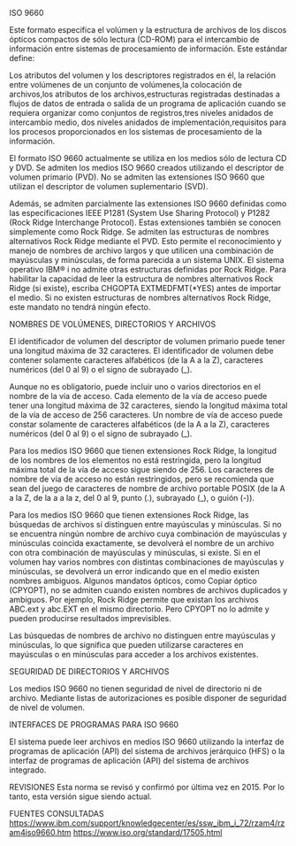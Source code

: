 
ISO 9660

Este formato especifica el volúmen y la estructura de archivos de los discos ópticos compactos de sólo lectura (CD-ROM) para el intercambio de información entre sistemas de procesamiento de información. Este estándar define:

Los atributos del volumen y los descriptores registrados en él, la relación entre volúmenes de un conjunto de volúmenes,la colocación de archivos,los atributos de los archivos,estructuras registradas destinadas a flujos de datos de entrada o salida de un programa de aplicación cuando se requiera organizar como conjuntos de registros,tres niveles anidados de intercambio medio, dos niveles anidados de implementación,requisitos para los procesos proporcionados en los sistemas de procesamiento de la información.

El formato ISO 9660 actualmente se utiliza en los medios sólo de lectura CD y DVD. Se admiten los medios ISO 9660 creados utilizando el descriptor de volumen primario (PVD). No se admiten las extensiones ISO 9660 que utilizan el descriptor de volumen suplementario (SVD).

Además, se admiten parcialmente las extensiones ISO 9660 definidas como las especificaciones IEEE P1281 (System Use Sharing Protocol) y P1282 (Rock Ridge Interchange Protocol). Estas extensiones también se conocen simplemente como Rock Ridge. Se admiten las estructuras de nombres alternativos Rock Ridge mediante el PVD. Esto permite el reconocimiento y manejo de nombres de archivo largos y que utilicen una combinación de mayúsculas y minúsculas, de forma parecida a un sistema UNIX. El sistema operativo IBM® i no admite otras estructuras definidas por Rock Ridge. Para habilitar la capacidad de leer la estructura de nombres alternativos Rock Ridge (si existe), escriba CHGOPTA EXTMEDFMT(*YES) antes de importar el medio. Si no existen estructuras de nombres alternativos Rock Ridge, este mandato no tendrá ningún efecto.

NOMBRES DE VOLÚMENES, DIRECTORIOS Y ARCHIVOS

El identificador de volumen del descriptor de volumen primario puede tener una longitud máxima de 32 caracteres. El identificador de volumen debe contener solamente caracteres alfabéticos (de la A a la Z), caracteres numéricos (del 0 al 9) o el signo de subrayado (_).

Aunque no es obligatorio, puede incluir uno o varios directorios en el nombre de la vía de acceso. Cada elemento de la vía de acceso puede tener una longitud máxima de 32 caracteres, siendo la longitud máxima total de la vía de acceso de 256 caracteres. Un nombre de vía de acceso puede constar solamente de caracteres alfabéticos (de la A a la Z), caracteres numéricos (del 0 al 9) o el signo de subrayado (_).

Para los medios ISO 9660 que tienen extensiones Rock Ridge, la longitud de los nombres de los elementos no está restringida, pero la longitud máxima total de la vía de acceso sigue siendo de 256. Los caracteres de nombre de vía de acceso no están restringidos, pero se recomienda que sean del juego de caracteres de nombre de archivo portable POSIX (de la A a la Z, de la a a la z, del 0 al 9, punto (.), subrayado (_), o guión (-)).

Para los medios ISO 9660 que tienen extensiones Rock Ridge, las búsquedas de archivos sí distinguen entre mayúsculas y minúsculas. Si no se encuentra ningún nombre de archivo cuya combinación de mayúsculas y minúsculas coincida exactamente, se devolverá el nombre de un archivo con otra combinación de mayúsculas y minúsculas, si existe. Si en el volumen hay varios nombres con distintas combinaciones de mayúsculas y minúsculas, se devolverá un error indicando que en el medio existen nombres ambiguos. Algunos mandatos ópticos, como Copiar óptico (CPYOPT), no se admiten cuando existen nombres de archivos duplicados y ambiguos. Por ejemplo, Rock Ridge permite que existan los archivos ABC.ext y abc.EXT en el mismo directorio. Pero CPYOPT no lo admite y pueden producirse resultados imprevisibles.

Las búsquedas de nombres de archivo no distinguen entre mayúsculas y minúsculas, lo que significa que pueden utilizarse caracteres en mayúsculas o en minúsculas para acceder a los archivos existentes.

SEGURIDAD DE DIRECTORIOS Y ARCHIVOS

Los medios ISO 9660 no tienen seguridad de nivel de directorio ni de archivo. Mediante listas de autorizaciones es posible disponer de seguridad de nivel de volumen.

INTERFACES DE PROGRAMAS PARA ISO 9660

El sistema puede leer archivos en medios ISO 9660 utilizando la interfaz de programas de aplicación (API) del sistema de archivos jerárquico (HFS) o la interfaz de programas de aplicación (API) del sistema de archivos integrado.

REVISIONES
Esta norma se revisó y confirmó por última vez en 2015. Por lo tanto, esta versión sigue siendo actual.

FUENTES CONSULTADAS
https://www.ibm.com/support/knowledgecenter/es/ssw_ibm_i_72/rzam4/rzam4iso9660.htm
https://www.iso.org/standard/17505.html

